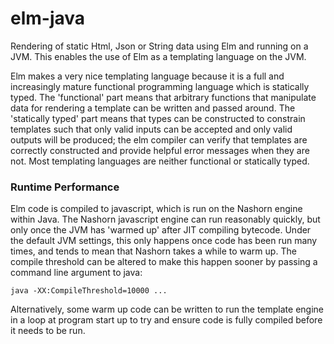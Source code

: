# elm-java

Rendering of static Html, Json or String data using Elm and running on a JVM. This enables the use of Elm as a templating language on the JVM.

Elm makes a very nice templating language because it is a full and increasingly mature functional programming language which is statically typed. The 'functional' part means that arbitrary functions that manipulate data for rendering a template can be written and passed around. The 'statically typed' part means that types can be constructed to constrain templates such that only valid inputs can be accepted and only valid outputs will be produced; the elm compiler can verify that templates are correctly constructed and provide helpful error messages when they are not. Most templating languages are neither functional or statically typed.

### Runtime Performance

Elm code is compiled to javascript, which is run on the Nashorn engine within Java. The Nashorn javascript engine can run reasonably quickly, but only once the JVM has 'warmed up' after JIT compiling bytecode. Under the default JVM settings, this only happens once code has been run many times, and tends to mean that Nashorn takes a while to warm up. The compile threshold can be altered to make this happen sooner by passing a command line argument to java:

    java -XX:CompileThreshold=10000 ...

Alternatively, some warm up code can be written to run the template engine in a loop at program start up to try and ensure code is fully compiled before it needs to be run.